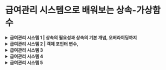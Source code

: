 # 급여관리 시스템으로 배워보는 상속-가상함수

<details>
<summary>
<strong>급여관리 시스템 1 | 상속의 필요성과 상속의 기본 개념, 오버라이딩까지</strong>
</summary>

<pre><code class="language-cpp" style="font-size:16px;">
#pragma once
class PermanentWorker
{
private:
	char name[100];
	int salary;
public:
	PermanentWorker(char* name, int money);	// Constructor
	int getPAY()const;						// Access Function
	void showSALARYinfo()const;				// Display Function
};//PermanentWorker.h
</code></pre><!--PermanentWorker.h-->
this->name 정적 할당으로 선언되어있다.

<pre><code class="language-cpp" style="font-size:16px;">
#pragma once
#include"PermanentWorker.h"
class EmployeeHandler						//Control(=handler) Class
{
private:
	PermanentWorker* empList[50];			//PermanentWorker Object로 PermanentWorker에 접근
	int empNUM;								//empList에 배열 순서를 저장하기 위한 변수
public:
	EmployeeHandler();						//Constructor
	void addEMPLOYEE(PermanentWorker* emp);	//직원 등록을 위한 클래스
	void showALLSALARYinfo()const;			//직원 급여정보를 보기위한 클래스
	void showTOTALSALARY()const;			//지불할 직원 급여 총합을 보기위한 클래스
	~EmployeeHandler();						//동적 할당으로 생성된 empList를 제거하기 위한 Destructor
};//EmployeeHandler.h
</code></pre><!--EmployeeHandler.h-->


<pre><code class="language-cpp" style="font-size:16px;">
#define _CRT_SECURE_NO_WARNINGS
#include "PermanentWorker.h"
#include <cstring>
#include <iostream>
#include "EmployeeHandler.h"
using namespace std;

PermanentWorker::PermanentWorker(char* name, int money)
	:salary(money) {strcpy(this->name, name);}			

int PermanentWorker::getPAY()const { return salary; }

void PermanentWorker::showSALARYinfo()const
{
	cout << "name: " << name << endl;
	cout << "salary: " << salary<< endl;
}//PermanentWorker.cpp
</code></pre>


<pre><code class="language-cpp" style="font-size:16px;">
#include "EmployeeHandler.h"
#include <iostream>
using namespace std;
EmployeeHandler::EmployeeHandler():empNUM(0){}

void EmployeeHandler::addEMPLOYEE(PermanentWorker* emp)
{
	empList[empNUM++] = emp;
}

void EmployeeHandler::showALLSALARYinfo()const
{
	for (int i = 0; i < empNUM; i++)
		empList[i]->showSALARYinfo();
}
void EmployeeHandler::showTOTALSALARY()const
{
	int sum = 0;
	for (int i = 0; i < empNUM; i++)
		sum += empList[i]->getPAY();
	cout << "sum: " << sum << endl;
}
EmployeeHandler::~EmployeeHandler()
{
	for (int i = 0; i < empNUM; i++)
		delete empList[i];
}//EmployeeHandler.cpp
</code></pre>


<pre><code class="language-cpp" style="font-size:16px;">
#include"EmployeeHandler.h"
#include"PermanentWorker.h"

int main(void)
{
	/*직원관리 목적으로 설계된 컨트롤 클래스의 객체 생성*/
	EmployeeHandler handler;

	/*직원 등록*/
	handler.addEMPLOYEE(new PermanentWorker("KIM", 1000));
	handler.addEMPLOYEE(new PermanentWorker("Lee", 1500));
	handler.addEMPLOYEE(new PermanentWorker("Jun", 2000));

	/*이번달 급여 정보*/
	handler.showALLSALARYinfo();

	/*이번달 지불해야할 급여의 총합*/
	handler.showTOTALSALARY();

	return 0;
}
</code></pre>
>위 프로그램은 프로그램의 유연성이나 확장성의 확보가 쉽지 않다.<br>
>영업직 클래스와 임시직 클래스를 추가하고, 영업직 객체와 임시직 객체의 저장을 위한 배열을 추가하고 각각 배열에 저장된 객체의 수를 별도로 세어보고, 정수형 변수도 멤버로 추가하는 등, 많은 것들을 바꿔줘야 한다. 또 addEMPLOYEE함수는 영업직용과 임시직 객체용을 각각 추가하고, 급여정보를 출력하는 나머지 두 멤버함수는 총 3개의 배열을 대상으로 연산을 진행하고, 반복문이 추가로 각각 두 개씩 더 삽입해야 한다. 결과적으로 확장하려면 다시 만들어야해서 위 코드는 확장성에 있어 좋지 못하다.
------------
<strong>급여관리 시스템2를 이해하기 위한 필요한 개념</strong><br>
+상속의 방법<br>
+상속받은 클래스의 생성자 정의<br>
+용어<br>
<talbe>
<tr>
	<th>상위 클래스</th> <th>&lt;----></th> <th>하위 클래스(derived class)</th>
</tr>
<tr>
	<th>기초 클래스(base class)</th> <th>&lt;----></th> <th>유도 클래스(derived class)</th>
</tr>
</table>

+Derived Class의 객체 생성과정: 유도 클래스의 객체생성 과정에서는 생성자가 두 번 호출된다. 하나는 기초 클래스의 생성자이고, 다른 하나는 유도 클래스의 생성자이다.

<br>+Derived Class 객체의 소멸과정: 유도 클래스의 소멸자가 진행되고 난 다음 기초 클래스의 소멸자가 실행된다. 이러한 객체소멸의 특성 때문에 상속과 연관된 클래스의 소멸자는 다음의 원칙을 지켜서 정의해야 한다. "생성자에서 동적 할당한 메모리 공간은 소멸자에서 해제한다."

<br>+상속을 위한 기본 조건 IS-A관계: 상속관계가 성립하려면 기초 클래스와 유도 클래스간에 IS-A 관계가 성립해야 한다. 예를들면 무선전화기는 전화기다. 노트북 컴퓨터는 컴퓨터다. 와 같은 표현이 성립되어야 한다. 그렇지 않다면 적절한 상속의 관계가 아닐 확률이 높다.

<br>+UML(Unified Modeling Language) : TabletNotebook ---> NotebookComp ---> Computer(화살표의 머리는 기초 클래스를 향하도록 표시해야 한다.)

<br>+객체 포인터 변수: 객체의 주소 값을 저장하는 포인터 변수<br> <strong>Person * ptr;<br>ptr=new Person();<br></strong> 실행시 ptr은 Person 객체를 가리키게 될 뿐 아니라 Person을 상속하는 유도 클래스(Derived class)의 객체도 가리킬 수 있다. <br><strong>"Cpp에서 AAA형 포인터 변수는 AAA객체 또는 AAA를 직접 혹은 간접적으로 상속하는 모든 객체를 가리킬 수 있다.(객체의 주소 값을 저장할 수 있다.)"</strong><br>

<br>+함수 오버라이딩(function overriding): 재정의(overriding)된 기초 클래스의 함수는 오버리이딩을 한 유도 클래스의 함수에 가려진다.<br><strong>PermanentWorker::getPay()</strong><br>오버라이딩 된 기초 클래스의 getPAY() 함수를 호출하는 구문이다. 클래스의 이름을 명시함으로 인해서 기초 클래스의 오버라이딩 된 함수를 호출할 수 있다.
</details>


<!--급여관리 시스템 2 -->

<details>
<summary>
<strong>급여관리 시스템 2 | 객체 포인터 변수,</strong>
</summary>

[상속 관계 구조]
>SalesWorker --> PermanentWorker --> Employee<br>
>TemporaryWorker --> Employee<br>
>EmployeeHandler 클래스가 저장 및 관리하는 대상이 Employee 객체가 되면 이후에 Employee클래스를 직접 혹은 간접적으로 상속하는 클래스가 추가되었을때, EmployeeHandler클래스에는 변화가 발생하지 않는다.

>EmployeeHandler 클래스가 저장 및 관리하는 대상이 Employee 객체가 되면 이후에 Employee클래스를 직접 혹은 간접적으로 상속하는 클래스가 추가되었을때, EmployeeHandler클래스에는 변화가 발생하지 않는다.


</table>
<pre><code class="language-cpp" style="font-size:16px;">
#pragma once
class Employee									//Base Class		
{
private:
	char name[100];
public:
	Employee(char* name);						//Constructor
	void showNAME()const;						//멤버변수 출력 함수
};//Employee.h
</code></pre>

<pre><code class="language-cpp" style="font-size:16px;">
#pragma once
#include "Employee.h"
class PermanentWorker:public Employee			//Derived Class
{
private:
	int salary;
public:
	PermanentWorker(char* name, int money);		//Constructor
	int getPAY()const;							//Access Function, getter
	void showSALARYinfo()const;					//멤버변수 출력 함수
}; //PermanentWorker.h
</code></pre>

<pre><code class="language-cpp" style="font-size:16px;">
#pragma once
#include"Employee.h"
class EmployeeHandler							//Control Class
{
private:
	Employee* empLIST[50];						//Employee 객체의 주소 값을 저장하는 방식으로 객체에 저장
	int empNUM;									//empLIST[]에 Len을 위한 변수 선언
public:
	EmployeeHandler();							//Constructor, 멤버변수 초기화 목적
	void AddEmployee(Employee* emp);			//직원 등록
	void ShowAllSalaryiInfo()const;				//직원 급여정보를 보기위한 함수
	void ShowTotalSalary()const;				//직원 급여 총합계를 보기위한 함수
	~EmployeeHandler();							//Destructor
};//EmployeeHandler.h
</code></pre>

<pre><code class="language-cpp" style="font-size:16px;">
#define _CRT_SECURE_NO_WARNINGS
#include "Employee.h"
#include&lt;cstring>
#include&lt;iostream>
using namespace std;

Employee::Employee(char* name)
{
	strcpy(this->name, name);
}
void Employee::showNAME()const
{
	cout &lt;&lt;"이름: "&lt;&lt;name &lt;&lt; endl;
}//Employee.cpp
</code></pre>

<pre><code class="language-cpp" style="font-size:16px;">
#include "PermanentWorker.h"
#include &lt;cstring>
#include &lt;iostream>
using namespace std;

PermanentWorker::PermanentWorker(char* name, int money)
	:Employee(name),salary(money)
{}
int PermanentWorker::getPAY()const
{
	return salary;
}
void PermanentWorker::showSALARYinfo()const
{
	showNAME();
	cout &lt;&lt; "SALARY: " &lt;&lt; getPAY() &lt;&lt; endl&lt;&lt;endl;
}//PermanentWorker.cpp
</code></pre>

<pre><code class="language-cpp" style="font-size:16px;">
#include "EmployeeHandler.h"
#include&lt;cstring>
#include&lt;iostream>
using namespace std;
EmployeeHandler::EmployeeHandler():empNUM(0)
{}
void EmployeeHandler::AddEmployee(Employee* emp)
{
	empLIST[empNUM++] = emp;
}
void EmployeeHandler::ShowAllSalaryiInfo()const
{
	//for (int i = 0; i &lt; empNUM; i++)
	//	empLIST[i]->showSALARYinfo();
}
void EmployeeHandler::ShowTotalSalary()const
{
	int sum = 0;
	//for (int i = 0; i &lt; empNUM; i++)
	//	sum+=empLIST[i]->getPAY();
	cout &lt;&lt; "salary sum: " &lt;&lt; sum &lt;&lt; endl;
}
EmployeeHandler::~EmployeeHandler()
{
	for (int i = 0; i &lt; empNUM; i++)
		delete empLIST[i];
}//EmployeeHandler.cpp
</code></pre>
<pre><code class="language-cpp" style="font-size:16px;">
#include"Employee.h"
#include"EmployeeHandler.h"
#include"PermanentWorker.h"

int main(void)
{
	
	/* 
	직원 관리를 목적으로 설계된 컨트롤 클래스의 객체생성
	Employee객체의 주소 값을 저장하는 방식으로 객체 저장한다.
	Employee 클래스를 상속하는 클래스의 객체도 이 배열에 저장이 가능하다.*/
	EmployeeHandler handler;

	//직원 등록
	handler.AddEmployee(new PermanentWorker("Kim", 1000));
	handler.AddEmployee(new PermanentWorker("Lim", 3000));
	handler.AddEmployee(new PermanentWorker("Jun", 2500));
	
	//이번 달에 지불해야 할 급여의 정보
	handler.ShowAllSalaryiInfo();
	
	//이번 달에 지불해야 할 급여의 총합
	handler.ShowTotalSalary();

	return 0;
}
</code></pre>

</details><!--급여관리 시스템 2 끝-->

<!--급여관리 시스템 3 -->

<details>
<summary>
<strong>급여관리 시스템 3</strong>
</summary>

<table>
<tr>
<th>고용형태</th><th>급여계산</th>
</tr>
<tr>
<th>PermanentWorker</th><th>기본급여</th>
</tr>
<tr>
<th>TemporaryWorker</th><th>시간당급여x일한시간</th>
</tr>
<tr>
<th>SalesWorker</th><th>기본급여+인센티브(bonus)</th>
</tr>
</table>

<pre><code class="language-cpp" style="font-size:16px;">
/*SalesWorker*/
#pragma once
#include"PermanentWorker.h"
class SalesWorker :public PermanentWorker				//Derived Class -> PermanentWorker (Base Class)
{
private:												//m_value 기본급여와 인센티브를 위한 멤버선언
	int salesResult;			
	double bonusRatio;			
public:
	SalesWorker(char* name, int money, double ratio);	//Constructor
	void AddSalesResult(int value);						//인센티브
	int getPAY()const;									//Access Function getter(Function Overriding)
	void ShowSalaryInfo()const;							//출력 함수				(Function Overriding)
};//SalesWorker.h
</code></pre>

<pre><code class="language-cpp" style="font-size:16px;">
/*TemporaryWorker*/
#pragma once
#include "Employee.h"
class TemporaryWorker :public Employee					//Derived Class -> Employee (Base Class)
{
private:												// 시간당급여x일한시간을 위한 멤버변수선언
	int worktime;
	int payperhour;
public:
	TemporaryWorker(char* name, int pay);				//Constructor
	void AddWorkTime(int time);							//일한시간 합계를 위한 함수
	int getPAY()const;									//Access Function getter(Function Overriding) 
	void ShowSalaryInfo()const;							//출력 함수				(Function Overriding)
};//TemporaryWorker.h

</code></pre>

<pre><code class="language-cpp" style="font-size:16px;">
/*SalesWorker*/
#include "SalesWorker.h"
#include&lt;iostream>
using namespace std;

SalesWorker::SalesWorker(char* name, int money, double ratio)
	:PermanentWorker(name, money), salesResult(0), bonusRatio(ratio){}	//이니셜라이즈 Base Class로 name,money를 초기화,
																		//멤버변수 salesResult를 0으로 초기화, bonusRatio에 ratio초기화
void SalesWorker::AddSalesResult(int value){salesResult += value;}		//매게변수 value를 0으로 초기화되었던 salesResult에 합산시키는 함수

int SalesWorker::getPAY()const											//Access Function getter
{
	return PermanentWorker::getPAY()									//오버라이딩된 기초함수(PermanentWorker)를 호출하는 방식
		+ (int)(salesResult * bonusRatio);								//double형 bonusRatio의 결과를 int로 형변환(type casting)
}
void SalesWorker::ShowSalaryInfo()const									//오버라이딩된 함수
{
	showNAME();															//BaseClass에 showName()함수 호출후 출력(showName은 출력함수)
	cout &lt;&lt; "salary: " &lt;&lt; getPAY() &lt;&lt; endl &lt;&lt; endl;		//클래스내 getPAY()출력
}//SalesWorker.cpp

</code></pre>

<pre><code class="language-cpp" style="font-size:16px;">
/*TemporaryWorker*/
#include "TemporaryWorker.h"	
#include&lt;iostream>
using namespace std;

TemporaryWorker::TemporaryWorker(char* name, int pay)					//TemporaryWorker클래스는 PermanentWorker 클래스와 유사함.
	:Employee(name), worktime(0), payperhour(pay){}

void TemporaryWorker::AddWorkTime(int time){worktime += time;}

int TemporaryWorker::getPAY()const{return worktime * payperhour;}

void TemporaryWorker::ShowSalaryInfo()const
{
	showNAME();
	cout &lt;&lt; "salary: " &lt;&lt; getPAY() &lt;&lt; endl &lt;&lt; endl;
}

</code></pre>

<strong>급여관리 시스템4를 이해하기 위한 필요한 개념</strong><br>
+Base Class의 포인터로 객체를 참조할때 : C++ 컴파일러는 포인터 연산의 가능성 여부를 판단 할 때 포인터의 자료형을 기준으로 판단하지 실제 가리키는 객체의 자료형을 기준으로 판단하지 않는다.<br>Derived*dptr = new Derived();<br>Base * bptr = dptr;<br> <strong>"dptr은 Derived 클래스의 포인터 변수니까 이 포인터가 가리키는 객체는 분명 Base 클래스를 직접 혹은 간접적으로 상속하는 개체이다. 그러니 Base형 포인터 변수로도 참조가 가능하다."</strong><br>포인터 형에 해당하는 클래스에 정의된 멤버에만 접근이 가능하다. (추가내용 필요)
<br>+가상함수(Virtual Function) : 가상함수의 선언은 virtual 키워드의 선언을 통해서 이뤄진다. 가상함수가 선언되고 나면, 이 함수를 오버라이딩 하는 함수도 가상함수가 된다. 함수가 가상함수로 선언되면, 해당 함수호출 시 포인터의 자료형을 기반으로 호출대상을 결정하지 않고, 포인터 변수가 실제로 가리키는 객체를 참조하여 호출의 대상을 결정한다.




</details><!--급여관리 시스템 3 끝-->

<!--급여관리 시스템 4 -->

<details>
<summary>
<strong>급여관리 시스템 4</strong>
</summary>

>배열을 구성하는 포인터 변수가 Employee형 포인터 변수이므로, Employee 클래스의 멤버가 아닌 getPAY()와 ShowSalaryInfo()의 호출부분에서 컴파일 에러가 발생해서 주석처리 한 것 이다. Employee형 포인터 변수를 대상으로 이 두 함수를 호출 할 수 있도록 Employee클래스에 getPAY함수와 ShowSalaryInfo함수를 추가로 정의하고 가상함수로 선언해보자.
<br>

>

<pre><code class="language-cpp" style="font-size:16px;">
#pragma once

class Employee
{
private:
	char name[100];
public:
	Employee(char* name);
	void ShowNAME()const;
	virtual int getPAY() const;							// 직종마다 다른 임금체계를 갖고 있기 때문에 서로 다른 출력값을 유도클래스에서 
	virtual void ShowSalaryInfo() const;				// 재정의(override)할 수 있도록 가상함수로 선언함.
};
</code></pre>
<pre><code class="language-cpp" style="font-size:16px;">
#define _CRT_SECURE_NO_WARNINGS
#include "Employee.h"
#include<cstring>
#include <iostream>
using namespace std;

Employee::Employee(char* name) 							
{ strcpy(this->name, name); }

void Employee::ShowNAME()const 							
{ cout &lt;&lt; "이름: " &lt;&lt; name &lt;&lt; endl; }

int Employee::getPAY() const 							// Employee 클래스에서는 의미없는 값을 저장해도 된다. 순수 가상함수로 선언하는 것도 방법이다.
{ return 0; }

void Employee::ShowSalaryInfo() const {  }//Employee.cpp
</code></pre>
<pre><code class="language-cpp" style="font-size:16px;">
#include"Employee.h"
#include"EmployeeHandler.h"
#include"PermanentWorker.h"
#include"TemporaryWorker.h"
#include"SalesWorker.h"

int main(void)
{
	//핸들러 컨트롤러
	EmployeeHandler handler;

	//정규직 등록
	handler.AddEmployee(new PermanentWorker("Kim", 1000));
	handler.AddEmployee(new PermanentWorker("Lim", 3000));

	//임시직 등록
	TemporaryWorker* albamon = new TemporaryWorker("Jung", 699);
	albamon->AddWorkTime(5);
	handler.AddEmployee(albamon);

	//영업직 등록
	SalesWorker* seller = new SalesWorker("Hong", 1000, 0.1);
	seller->AddSalesResult(7000);
	handler.AddEmployee(seller);

	//이번 달에 지불해야 할 급여의 정보
	handler.ShowAllSalaryInfo();

	//이번 달에 지불해야 할 급여의 총합
	handler.ShowTotalSalary();

	return 0;
}

</code></pre>
</details><!--급여관리 시스템 4 끝-->

<details><!--급여관리 시스템 5 -->
<summary><strong>급여관리 시스템 5</strong></summary>

<pre><code class="language-cpp" style="font-size:16px;">
#pragma once
class Employee
{
private:
	char name[100];
public:
	Employee(char*);
	virtual int getPAY()const = 0;
	virtual void ShowSalaryInfo()const = 0;
	void ShowNameInfo()const;
};//Employee.H
</code></pre>

<strong>순수 가상함수로 getPAY(), ShowSalaryInfo()를 선언했다. 순서 가상함수란 함수의 몸체가 정의되지 않는 함수를 의미한다. 위에서 보이듯 '0의 대입'을 표시하면 된다. 단순히 0을 대입한다는 의미가 아니고, 명시적으로 몸체를 정의하지 않았음을 컴파일러에게 알리는 것이다.</strong><br> 그리고 아래처럼 .cpp부분에서는 생략해도 된다.
<pre><code class="language-cpp" style="font-size:16px;">
#define _CRT_SECURE_NO_WARNINGS
#include "Employee.h"
#include &lt;cstring>
#include&lt;iostream>
using namespace std;
Employee::Employee(char*name){strcpy(this->name, name);}

void Employee::ShowNameInfo()const
{
	cout &lt;&lt; "이름: " &lt;&lt; name &lt;&lt; endl;
} // Employee.cpp
</code></pre>

<pre><code class="language-cpp" style="font-size:16px;">
#pragma once
#include"Employee.h"
class PermanentWorker:public Employee
{
private:
	int salary;
public:
	PermanentWorker(char* name, int money);
	int getPAY()const;
	void ShowSalaryInfo()const;
};//PermanentWorker.h
</code></pre><pre><code class="language-cpp" style="font-size:16px;">
#include "PermanentWorker.h"
#include"Employee.h"
#include&lt;iostream>
using namespace std;

PermanentWorker::PermanentWorker(char* name, int money)
	:Employee(name), salary(money){}

int PermanentWorker::getPAY()const{return salary;}

void PermanentWorker::ShowSalaryInfo()const
{cout &lt;&lt; "salary: " &lt;&lt; getPAY() &lt;&lt; endl;}
</code></pre><pre><code class="language-cpp" style="font-size:16px;">
#pragma once
#include "PermanentWorker.h"

class SalesWorker:public PermanentWorker
{
private:
	double bonus;
	int SalesResult;
public:
	SalesWorker(char*name, int money, double ratio);
	int getPAY()const;
	void ShowSalaryInfo()const;
	void AddSalesResult(int value);
};//SalesWorker.h
</code></pre><pre><code class="language-cpp" style="font-size:16px;">
#include "SalesWorker.h"
#include "PermanentWorker.h"
#include&lt;iostream>
using namespace std;

SalesWorker::SalesWorker(char* name, int money, double ratio)
	:PermanentWorker(name, money), SalesResult(0), bonus(ratio) { }

void SalesWorker::AddSalesResult(int value){SalesResult += value;}

int SalesWorker::getPAY()const
{
	return PermanentWorker::getPAY()
		+ (int)(SalesResult * bonus);
}

void SalesWorker::ShowSalaryInfo()const
{
	ShowNameInfo();
	cout &lt;&lt; "salary: " &lt;&lt; getPAY() &lt;&lt; endl;
}//SalesWorker.cpp
	
</code></pre><pre><code class="language-cpp" style="font-size:16px;">
#pragma once
#include"SalesWorker.h"

class ForeignSalesWorker :public SalesWorker
{
private:
	const int risk_level;
;public:
	ForeignSalesWorker(char* name, int money, double bonus, int risk);
	int getPAY()const;
	void ShowSalaryInfo()const;
	int getRISK()const;
}; //ForeignSalesWorker.h

</code></pre><pre><code class="language-cpp" style="font-size:16px;">
#include "ForeignSalesWorker.h"
#include"SalesWorker.h"
#include&lt;iostream>
using namespace std;

ForeignSalesWorker::ForeignSalesWorker(char* name, int money, double bonus, int risk)
	:SalesWorker(name,money,bonus),risk_level(risk){}

int ForeignSalesWorker::getRISK()const
{
	return (int)((SalesWorker::getPAY()) * ((risk_level) / 100.0));
}

int ForeignSalesWorker::getPAY()const
{
	return SalesWorker::getPAY()+getRISK();
}
void ForeignSalesWorker::ShowSalaryInfo()const
{
	ShowNameInfo();
	cout &lt;&lt;"salary: "&lt;&lt;SalesWorker::getPAY()&lt;&lt; endl;
	cout &lt;&lt;"risk pay: "&lt;&lt;getRISK()&lt;&lt; endl;
	cout&lt;&lt;"sum: "&lt;&lt; getPAY()&lt;&lt; endl&lt;&lt;endl;
}//	ForeignSalesWorker.cpp
</code></pre><pre><code class="language-cpp" style="font-size:16px;">
#pragma once
#include"Employee.h"
class TemporaryWorker:public Employee
{
private:
	int worktime;
	int payperhour;
public:
	TemporaryWorker(char* name, int pph);
	int getPAY()const;
	void ShowSalaryInfo()const;
	void AddWorkTime(int wt);
};//TemporaryWorker.h
</code></pre><pre><code class="language-cpp" style="font-size:16px;">
#include"Employee.h"
#include "TemporaryWorker.h"
#include &lt;iostream>
using namespace std;

TemporaryWorker::TemporaryWorker(char* name, int pph)
	:Employee(name),worktime(0),payperhour(pph){}

int TemporaryWorker::getPAY()const {return worktime * payperhour;}

void TemporaryWorker::ShowSalaryInfo()const
{
	ShowNameInfo();
	cout &lt;&lt; "salary"&lt;&lt;TemporaryWorker::getPAY() &lt;&lt; endl;
}

void TemporaryWorker::AddWorkTime(int wt)
{worktime += wt;}
//TemporaryWorker.cpp
</code></pre><pre><code class="language-cpp" style="font-size:16px;">
#pragma once
#include"Employee.h"

class EmployeeHandler
{
private:
	Employee* empList[50];
	int empNum;
public:
	EmployeeHandler();
	void AddEmployee(Employee* emp);
	void ShowAllSalaryInfo()const;
	void ShowTotalSalaryInfo()const;
	~EmployeeHandler();
}; //EmployeeHandler.h

</code></pre><pre><code class="language-cpp" style="font-size:16px;">
#include "EmployeeHandler.h"
#include&lt;iostream>
using namespace std;

EmployeeHandler::EmployeeHandler():empNum(0){}

void EmployeeHandler::AddEmployee(Employee* emp)
{empList[empNum++] = emp;}

void EmployeeHandler::ShowAllSalaryInfo()const
{
	for (int i = 0; i &lt; empNum; i++)
		empList[i]->ShowSalaryInfo();
}

void EmployeeHandler::ShowTotalSalaryInfo()const
{
	int sum = 0;
	for (int i = 0; i &lt; empNum; i++)
		sum += empList[i]->getPAY();
	cout &lt;&lt; "sum: " &lt;&lt; sum &lt;&lt; endl;
}

EmployeeHandler::~EmployeeHandler()
{
	delete[]empList;
}
//	EmployeeHandler.cpp
</code></pre><pre><code class="language-cpp" style="font-size:16px;">
#include"Employee.h"
#include"PermanentWorker.h"
#include"TemporaryWorker.h"
#include"SalesWorker.h"
#include"EmployeeHandler.h"
#include"ForeignSalesWorker.h"
#include"RISK_LEVEL.h"

int main(void)
{
	EmployeeHandler handler;
	ForeignSalesWorker* fseller1 = new ForeignSalesWorker
	("HONG", 1000, 0.1, RISK_LEVEL::RISK_A);
	fseller1->AddSalesResult(7000);
	handler.AddEmployee(fseller1);
	ForeignSalesWorker* fseller2 = new ForeignSalesWorker
	("YOON", 1000, 0.1, RISK_LEVEL::RISK_B);
	fseller2->AddSalesResult(7000);
	handler.AddEmployee(fseller2);
	ForeignSalesWorker* fseller3 = new ForeignSalesWorker
	("LEE", 1000, 0.1, RISK_LEVEL::RISK_C);
	fseller3->AddSalesResult(7000);
	handler.AddEmployee(fseller3);
	handler.ShowAllSalaryInfo();
	return 0;
}
	
</code></pre>
 
</details>
